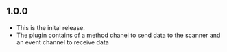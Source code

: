 ## 1.0.0

* This is the inital release.
* The plugin contains of a method chanel to send data to the scanner and an event channel to receive data
